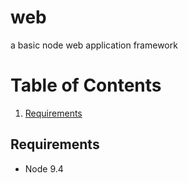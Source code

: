 # web

a basic node web application framework

# Table of Contents

1. [Requirements](#requirements)

## Requirements

* Node 9.4
